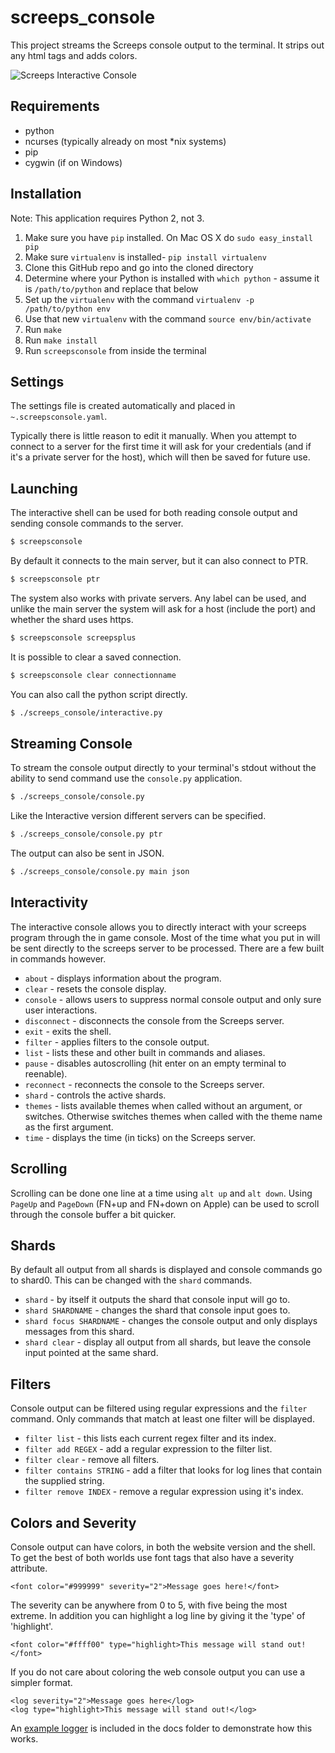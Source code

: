 # screeps_console

This project streams the Screeps console output to the terminal. It strips out
any html tags and adds colors.

![Screeps Interactive Console](docs/screenshot.png?raw=true "Screeps Interactive Console")


## Requirements

* python
* ncurses (typically already on most \*nix systems)
* pip
* cygwin (if on Windows)


## Installation

Note: This application requires Python 2, not 3.

1. Make sure you have `pip` installed. On Mac OS X do `sudo easy_install pip`
1. Make sure `virtualenv` is installed- `pip install virtualenv`
1. Clone this GitHub repo and go into the cloned directory
1. Determine where your Python is installed with `which python` - assume it is `/path/to/python` and replace that below
1. Set up the `virtualenv` with the command `virtualenv -p /path/to/python env`
1. Use that new `virtualenv` with the command `source env/bin/activate`
1. Run `make`
1. Run `make install`
1. Run `screepsconsole` from inside the terminal


## Settings

The settings file is created automatically and placed in `~.screepsconsole.yaml`.

Typically there is little reason to edit it manually. When you attempt to connect
to a server for the first time it will ask for your credentials (and if it's a
private server for the host), which will then be saved for future use.


## Launching

The interactive shell can be used for both reading console output and sending
console commands to the server.

```bash
$ screepsconsole
```

By default it connects to the main server, but it can also connect to PTR.

```bash
$ screepsconsole ptr
```

The system also works with private servers. Any label can be used, and unlike
the main server the system will ask for a host (include the port) and whether
the shard uses https.

```bash
$ screepsconsole screepsplus
```

It is possible to clear a saved connection.

```bash
$ screepsconsole clear connectionname
```

You can also call the python script directly.

```bash
$ ./screeps_console/interactive.py
```


## Streaming Console

To stream the console output directly to your terminal's stdout without the
ability to send command use the `console.py` application.

```bash
$ ./screeps_console/console.py
```

Like the Interactive version different servers can be specified.

```bash
$ ./screeps_console/console.py ptr
```

The output can also be sent in JSON.

```bash
$ ./screeps_console/console.py main json
```


## Interactivity

The interactive console allows you to directly interact with your screeps
program through the in game console. Most of the time what you put in will be
sent directly to the screeps server to be processed. There are a few built in
commands however.

* `about` - displays information about the program.
* `clear` - resets the console display.
* `console` - allows users to suppress normal console output and only sure user interactions.
* `disconnect` - disconnects the console from the Screeps server.
* `exit` - exits the shell.
* `filter` - applies filters to the console output.
* `list` - lists these and other built in commands and aliases.
* `pause` - disables autoscrolling (hit enter on an empty terminal to reenable).
* `reconnect` - reconnects the console to the Screeps server.
* `shard` - controls the active shards.
* `themes` - lists available themes when called without an argument, or switches.
  Otherwise switches themes when called with the theme name as the first
  argument.
* `time` - displays the time (in ticks) on the Screeps server.


## Scrolling

Scrolling can be done one line at a time using `alt up` and `alt down`. Using
`PageUp` and `PageDown` (FN+up and FN+down on Apple) can be used to scroll
through the console buffer a bit quicker.

## Shards

By default all output from all shards is displayed and console commands go to
shard0. This can be changed with the `shard` commands.

* `shard` - by itself it outputs the shard that console input will go to.
* `shard SHARDNAME` - changes the shard that console input goes to.
* `shard focus SHARDNAME` - changes the console output and only displays
  messages from this shard.
* `shard clear` - display all output from all shards, but leave the console
  input pointed at the same shard.


## Filters

Console output can be filtered using regular expressions and the `filter`
command. Only commands that match at least one filter will be displayed.

* `filter list` - this lists each current regex filter and its index.
* `filter add REGEX` - add a regular expression to the filter list.
* `filter clear` - remove all filters.
* `filter contains STRING` - add a filter that looks for log lines that contain
  the supplied string.
* `filter remove INDEX` - remove a regular expression using it's index.


## Colors and Severity

Console output can have colors, in both the website version and the shell. To
get the best of both worlds use font tags that also have a severity attribute.

```
<font color="#999999" severity="2">Message goes here!</font>
```

The severity can be anywhere from 0 to 5, with five being the most extreme. In
addition you can highlight a log line by giving it the 'type' of 'highlight'.

```
<font color="#ffff00" type="highlight>This message will stand out!</font>
```

If you do not care about coloring the web console output you can use a simpler
format.

```
<log severity="2">Message goes here</log>
<log type="highlight>This message will stand out!</log>
```

An [example logger](docs/ExampleLogger.js) is included in the docs folder to
demonstrate how this works.
